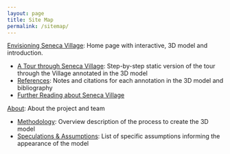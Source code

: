 ```yaml
---
layout: page
title: Site Map
permalink: /sitemap/
---
```


[Envisioning Seneca Village](/index): Home page with interactive, 3D model and introduction.
- [A Tour through Seneca Village](/tour): Step-by-step static version of the tour through the Village annotated in the 3D model
- [References](/references): Notes and citations for each annotation in the 3D model and bibliography
- [Further Reading about Seneca Village](/readings)

[About](/about): About the project and team
- [Methodology](/methodology): Overview description of the process to create the 3D model
- [Speculations & Assumptions](/speculations): List of specific assumptions informing the appearance of the model